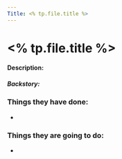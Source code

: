 ```yaml
---
Title: <% tp.file.title %>
---
```

# <% tp.file.title %>
#### Description:

##### Backstory:



### Things they have done:
* 

### Things they are going to do:
* 